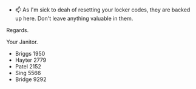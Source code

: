 - 📫 As I'm sick to deah of resetting your locker codes, they are backed up here. Don't leave anything valuable in them. 

Regards.

Your Janitor.

- Briggs 1950
- Hayter 2779
- Patel 2152
- Sing 5566
- Bridge 9292

<!---
UACRedark/UACRedark is a ✨ special ✨ repository because its `README.md` (this file) appears on your GitHub profile.
You can click the Preview link to take a look at your changes.
--->
